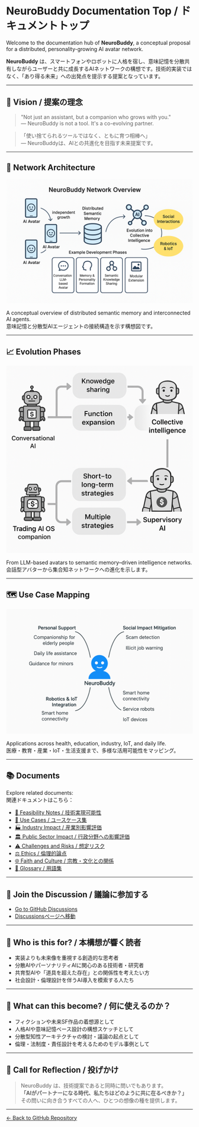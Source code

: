 # NeuroBuddy Documentation Top / ドキュメントトップ

Welcome to the documentation hub of **NeuroBuddy**, a conceptual proposal for a distributed, personality-growing AI avatar network.

**NeuroBuddy** は、スマートフォンやロボットに人格を宿し、意味記憶を分散共有しながらユーザーと共に成長するAIネットワークの構想です。技術的実装ではなく、「あり得る未来」への出発点を提示する提案となっています。

---

## 🧠 Vision / 提案の理念

> "Not just an assistant, but a companion who grows with you."  
> ― NeuroBuddy is not a tool. It's a co-evolving partner.

> 「使い捨てられるツールではなく、ともに育つ相棒へ」  
> ― NeuroBuddyは、AIとの共進化を目指す未来提案です。

---

## 📌 Network Architecture

![Network Diagram](../assets/neurobuddy_network_overview.png)

A conceptual overview of distributed semantic memory and interconnected AI agents.  
意味記憶と分散型AIエージェントの接続構造を示す構想図です。

---

## 📈 Evolution Phases

![Evolution Diagram](../assets/neurobuddy_evolution_phases.png)

From LLM-based avatars to semantic memory–driven intelligence networks.  
会話型アバターから集合知ネットワークへの進化を示します。

---

## 🗺️ Use Case Mapping

![Use Case Mapping](../assets/neurobuddy_usecase_map.png)

Applications across health, education, industry, IoT, and daily life.  
医療・教育・産業・IoT・生活支援まで、多様な活用可能性をマッピング。

---

## 📚 Documents

Explore related documents:  
関連ドキュメントはこちら：

- [🧠 Feasibility Notes / 技術実現可能性](docs/FeasibilityNotes.md)
- [🧾 Use Cases / ユースケース集](docs/UseCases.md)
- [🏭 Industry Impact / 産業別影響評価](docs/IndustryImpact.md)
- [🏛️ Public Sector Impact / 行政分野への影響評価](docs/PublicImpact.md)
- [⚠️ Challenges and Risks / 想定リスク](docs/Challenges_and_Risks.md)
- [⚖️ Ethics / 倫理的論点](docs/Ethics.md)
- [🌐 Faith and Culture / 宗教・文化との関係](docs/Faith_and_Culture.md)
- [📖 Glossary / 用語集](docs/Glossary.md)

---


## 💬 Join the Discussion / 議論に参加する

- [Go to GitHub Discussions](https://github.com/tadi-karuma/neurobuddy/discussions)  
- [Discussionsページへ移動](https://github.com/tadi-karuma/neurobuddy/discussions)
---

## 🎯 Who is this for? / 本構想が響く読者

- 実装よりも未来像を重視する創造的な思考者  
- 分散AIやパーソナリティAIに関心のある技術者・研究者  
- 共育型AIや「道具を超えた存在」との関係性を考えたい方  
- 社会設計・倫理設計を伴うAI導入を模索する人たち

---

## 🧭 What can this become? / 何に使えるのか？

- フィクションや未来SF作品の着想源として  
- 人格AIや意味記憶ベース設計の構想スケッチとして  
- 分散型知性アーキテクチャの検討・議論の起点として  
- 倫理・法制度・責任設計を考えるためのモデル事例として

---

## 📣 Call for Reflection / 投げかけ

> NeuroBuddy は、技術提案であると同時に問いでもあります。  
> **「AIがパートナーになる時代、私たちはどのように共に在るべきか？」**  
> その問いに向き合うすべての人へ、ひとつの想像の種を提供します。

---

[← Back to GitHub Repository](../README.md)
